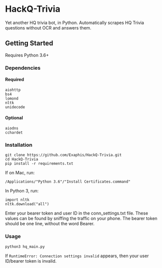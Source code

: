 # HackQ-Trivia
Yet another HQ trivia bot, in Python. Automatically scrapes HQ Trivia questions without OCR and answers them.

## Getting Started
Requires Python 3.6+
### Dependencies
#### Required
```
aiohttp
bs4
lomond
nltk
unidecode
```
#### Optional
```
aiodns
cchardet
```
### Installation
```
git clone https://github.com/Exaphis/HackQ-Trivia.git
cd HackQ-Trivia
pip install -r requirements.txt
```

If on Mac, run: 
```
/Applications/"Python 3.6"/"Install Certificates.command"
```

In Python 3, run:
```
import nltk
nltk.download("all")
```
Enter your bearer token and user ID in the conn_settings.txt file. These values can be found by sniffing the traffic on your phone. The bearer token should be one line, without the word Bearer.

### Usage
```
python3 hq_main.py
```

If ```RuntimeError: Connection settings invalid``` appears, then your user ID/bearer token is invalid.
